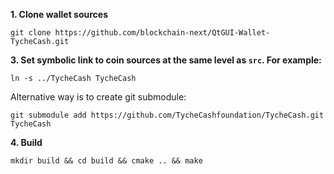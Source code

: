 **1. Clone wallet sources**

```
git clone https://github.com/blockchain-next/QtGUI-Wallet-TycheCash.git
```

**3. Set symbolic link to coin sources at the same level as `src`. For example:**

```
ln -s ../TycheCash TycheCash
```

Alternative way is to create git submodule:

```
git submodule add https://github.com/TycheCashfoundation/TycheCash.git TycheCash
```

**4. Build**

```
mkdir build && cd build && cmake .. && make
```
